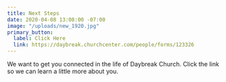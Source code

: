 ```yaml
---
title: Next Steps
date: 2020-04-08 13:08:00 -07:00
image: "/uploads/new_1920.jpg"
primary_button:
  label: Click Here
  link: https://daybreak.churchcenter.com/people/forms/123326
---
```


We want to get you connected in the life of Daybreak Church. Click the link so we can learn a little more about you.
